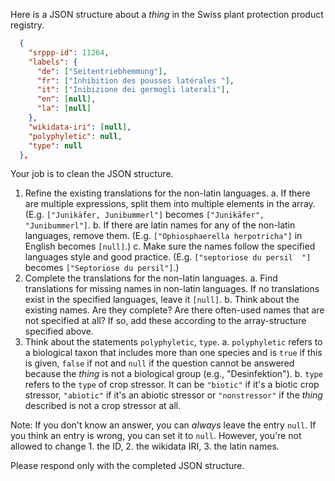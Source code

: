 Here is a JSON structure about a *thing* in the Swiss plant protection product registry.

```json
  {
    "srppp-id": 11264,
    "labels": {
      "de": ["Seitentriebhemmung"],
      "fr": ["Inhibition des pousses latérales "],
      "it": ["Inibizione dei germogli laterali"],
      "en": [null],
      "la": [null]
    },
    "wikidata-iri": [null],
    "polyphyletic": null,
    "type": null
  },
```

Your job is to clean the JSON structure.

1. Refine the existing translations for the non-latin languages.
  a. If there are multiple expressions, split them into multiple elements in the array. (E.g. `["Junikäfer, Junibummerl"]` becomes `["Junikäfer", "Junibummerl"]`.
  b. If there are latin names for any of the non-latin languages, remove them. (E.g. `["Ophiosphaerella herpotricha"]` in English becomes `[null]`.)
  c. Make sure the names follow the specified languages style and good practice. (E.g. `["septoriose du persil  "]` becomes `["Septoriose du persil"]`.)
2. Complete the translations for the non-latin languages.
  a. Find translations for missing names in non-latin languages. If no translations exist in the specified languages, leave it `[null]`.
  b. Think about the existing names. Are they complete?  Are there often-used names that are not specified at all? If so, add these according to the array-structure specified above.
3. Think about the statements `polyphyletic`, `type`.
  a. `polyphyletic` refers to a biological taxon that includes more than one species and is `true` if this is given, `false` if not and `null` if the question cannot be answered because the *thing* is not a biological group (e.g., "Desinfektion").
  b. `type` refers to the `type` of crop stressor. It can be `"biotic"` if it's a biotic crop stressor, `"abiotic"` if it's an abiotic stressor or `"nonstressor"` if the *thing* described is not a crop stressor at all.

Note: If you don't know an answer, you can *always* leave the entry `null`. If you think an entry is wrong, you can set it to `null`. However, you're not allowed to change 1. the ID, 2. the wikidata IRI, 3. the latin names.

Please respond only with the completed JSON structure.